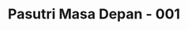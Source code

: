 ---
layout: post
title: "Pasutri Masa Depan - 001"
description: "Pasutri Masa Depan"
excerpt: "Pasutri Masa Depan"
release: miraifuufu
chapter_pic: ['https://s0.mangadex.org/data/5ad3f5968b3410fa0cbe821f69b7f072/q1.jpg', 'https://s0.mangadex.org/data/5ad3f5968b3410fa0cbe821f69b7f072/q2.jpg', 'https://s0.mangadex.org/data/5ad3f5968b3410fa0cbe821f69b7f072/q3.jpg', 'https://s0.mangadex.org/data/5ad3f5968b3410fa0cbe821f69b7f072/q4.jpg', 'https://s0.mangadex.org/data/5ad3f5968b3410fa0cbe821f69b7f072/q5.jpg', 'https://s0.mangadex.org/data/5ad3f5968b3410fa0cbe821f69b7f072/q6.jpg', 'https://s0.mangadex.org/data/5ad3f5968b3410fa0cbe821f69b7f072/q7.jpg', 'https://s0.mangadex.org/data/5ad3f5968b3410fa0cbe821f69b7f072/q8.jpg', 'https://s0.mangadex.org/data/5ad3f5968b3410fa0cbe821f69b7f072/q9.jpg', 'https://s0.mangadex.org/data/5ad3f5968b3410fa0cbe821f69b7f072/q10.jpg', 'https://s0.mangadex.org/data/5ad3f5968b3410fa0cbe821f69b7f072/q11.jpg', 'https://s0.mangadex.org/data/5ad3f5968b3410fa0cbe821f69b7f072/q12.jpg', 'https://s0.mangadex.org/data/5ad3f5968b3410fa0cbe821f69b7f072/q13.jpg', 'https://s0.mangadex.org/data/5ad3f5968b3410fa0cbe821f69b7f072/q14.jpg', 'https://s0.mangadex.org/data/5ad3f5968b3410fa0cbe821f69b7f072/q15.jpg', 'https://s0.mangadex.org/data/5ad3f5968b3410fa0cbe821f69b7f072/q16.jpg', 'https://s0.mangadex.org/data/5ad3f5968b3410fa0cbe821f69b7f072/q17.jpg', 'https://s0.mangadex.org/data/5ad3f5968b3410fa0cbe821f69b7f072/q18.jpg', 'https://s0.mangadex.org/data/5ad3f5968b3410fa0cbe821f69b7f072/q19.jpg', 'https://s0.mangadex.org/data/5ad3f5968b3410fa0cbe821f69b7f072/q20.jpg', 'https://s0.mangadex.org/data/5ad3f5968b3410fa0cbe821f69b7f072/q21.jpg', 'https://s0.mangadex.org/data/5ad3f5968b3410fa0cbe821f69b7f072/q22.jpg', 'https://s0.mangadex.org/data/5ad3f5968b3410fa0cbe821f69b7f072/q23.jpg']
---